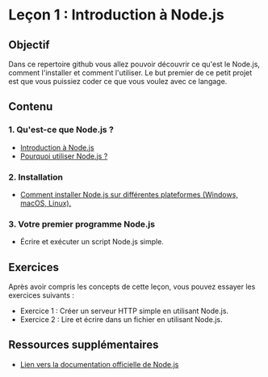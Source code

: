 # Leçon 1 : Introduction à Node.js

## Objectif
Dans ce repertoire github vous allez pouvoir découvrir ce qu'est le Node.js, comment l'installer et comment l'utiliser.
Le but premier de ce petit projet est que vous puissiez coder ce que vous voulez avec ce langage.

## Contenu

### 1. Qu'est-ce que Node.js ?
   - [Introduction à Node.js](./cours/intro/intro.md)
   - [Pourquoi utiliser Node.js ?](./cours/why.md)
   
### 2. Installation
   - [Comment installer Node.js sur différentes plateformes (Windows, macOS, Linux).](./cours/intro/install.md)
   
### 3. Votre premier programme Node.js
   - Écrire et exécuter un script Node.js simple.
   
## Exercices
Après avoir compris les concepts de cette leçon, vous pouvez essayer les exercices suivants :
- Exercice 1 : Créer un serveur HTTP simple en utilisant Node.js.
- Exercice 2 : Lire et écrire dans un fichier en utilisant Node.js.
   
## Ressources supplémentaires
- [Lien vers la documentation officielle de Node.js](https://nodejs.org/en/docs/)